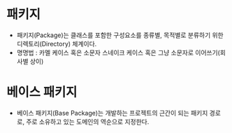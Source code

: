 # 패키지
- 패키지(Package)는 클래스를 포함한 구성요소를 종류별, 목적별로 분류하기 위한 디렉토리(Directory) 체계이다.
- 명명법 : 카멜 케이스 혹은 소문자 스네이크 케이스 혹은 그냥 소문자로 이어쓰기(회사별 상이)
# 베이스 패키지
- 베이스 패키지(Base Package)는 개발하는 프로젝트의 근간이 되는 패키지 경로로, 주로 소유하고 있는 도메인의 역순으로 지정한다.